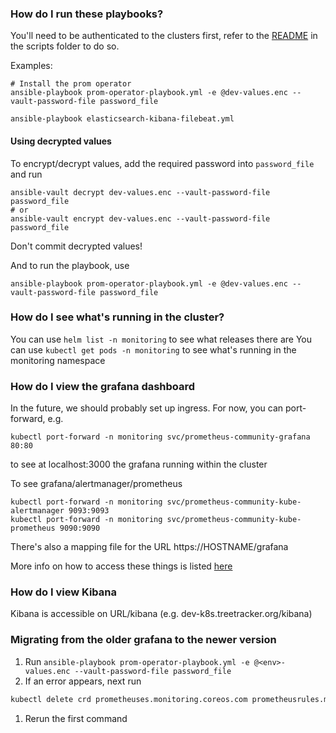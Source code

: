 ### How do I run these playbooks?

You'll need to be authenticated to the clusters first, refer to the [README](../scripts/README.md) in the scripts folder to do so.

Examples:

```
# Install the prom operator
ansible-playbook prom-operator-playbook.yml -e @dev-values.enc --vault-password-file password_file

ansible-playbook elasticsearch-kibana-filebeat.yml
```

#### Using decrypted values

To encrypt/decrypt values, add the required password into `password_file` and run

```
ansible-vault decrypt dev-values.enc --vault-password-file password_file
# or
ansible-vault encrypt dev-values.enc --vault-password-file password_file
```

Don't commit decrypted values!

And to run the playbook, use

```
ansible-playbook prom-operator-playbook.yml -e @dev-values.enc --vault-password-file password_file
```

### How do I see what's running in the cluster?

You can use `helm list -n monitoring` to see what releases there are
You can use `kubectl get pods -n monitoring` to see what's running in the monitoring namespace

### How do I view the grafana dashboard

In the future, we should probably set up ingress.
For now, you can port-forward, e.g.
```
kubectl port-forward -n monitoring svc/prometheus-community-grafana 80:80
```
to see at localhost:3000 the grafana running within the cluster

To see grafana/alertmanager/prometheus
```
kubectl port-forward -n monitoring svc/prometheus-community-kube-alertmanager 9093:9093
kubectl port-forward -n monitoring svc/prometheus-community-kube-prometheus 9090:9090
```

There's also a mapping file for the URL https://HOSTNAME/grafana

More info on how to access these things is listed [here](https://www.digitalocean.com/community/tutorials/how-to-set-up-digitalocean-kubernetes-cluster-monitoring-with-helm-and-prometheus-operator)


### How do I view Kibana

Kibana is accessible on URL/kibana (e.g. dev-k8s.treetracker.org/kibana)


### Migrating from the older grafana to the newer version

1. Run `ansible-playbook prom-operator-playbook.yml -e @<env>-values.enc --vault-password-file password_file`
1. If an error appears, next run
```bash
kubectl delete crd prometheuses.monitoring.coreos.com prometheusrules.monitoring.coreos.com alertmanagers.monitoring.coreos.com alertmanagerconfigs.monitoring.coreos.com
```
1. Rerun the first command
